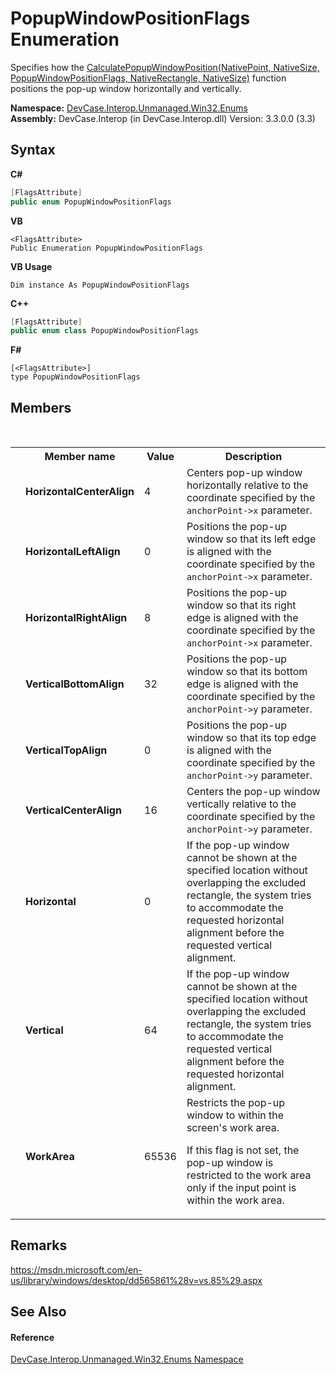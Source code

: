 # PopupWindowPositionFlags Enumeration
 

Specifies how the <a href="M_DevCase_Interop_Unmanaged_Win32_NativeMethods_CalculatePopupWindowPosition">CalculatePopupWindowPosition(NativePoint, NativeSize, PopupWindowPositionFlags, NativeRectangle, NativeSize)</a> function positions the pop-up window horizontally and vertically.

**Namespace:**&nbsp;<a href="N_DevCase_Interop_Unmanaged_Win32_Enums">DevCase.Interop.Unmanaged.Win32.Enums</a><br />**Assembly:**&nbsp;DevCase.Interop (in DevCase.Interop.dll) Version: 3.3.0.0 (3.3)

## Syntax

**C#**<br />
``` C#
[FlagsAttribute]
public enum PopupWindowPositionFlags
```

**VB**<br />
``` VB
<FlagsAttribute>
Public Enumeration PopupWindowPositionFlags
```

**VB Usage**<br />
``` VB Usage
Dim instance As PopupWindowPositionFlags
```

**C++**<br />
``` C++
[FlagsAttribute]
public enum class PopupWindowPositionFlags
```

**F#**<br />
``` F#
[<FlagsAttribute>]
type PopupWindowPositionFlags
```


## Members
&nbsp;<table><tr><th></th><th>Member name</th><th>Value</th><th>Description</th></tr><tr><td /><td target="F:DevCase.Interop.Unmanaged.Win32.Enums.PopupWindowPositionFlags.HorizontalCenterAlign">**HorizontalCenterAlign**</td><td>4</td><td>Centers pop-up window horizontally relative to the coordinate specified by the `anchorPoint->x` parameter.</td></tr><tr><td /><td target="F:DevCase.Interop.Unmanaged.Win32.Enums.PopupWindowPositionFlags.HorizontalLeftAlign">**HorizontalLeftAlign**</td><td>0</td><td>Positions the pop-up window so that its left edge is aligned with the coordinate specified by the `anchorPoint->x` parameter.</td></tr><tr><td /><td target="F:DevCase.Interop.Unmanaged.Win32.Enums.PopupWindowPositionFlags.HorizontalRightAlign">**HorizontalRightAlign**</td><td>8</td><td>Positions the pop-up window so that its right edge is aligned with the coordinate specified by the `anchorPoint->x` parameter.</td></tr><tr><td /><td target="F:DevCase.Interop.Unmanaged.Win32.Enums.PopupWindowPositionFlags.VerticalBottomAlign">**VerticalBottomAlign**</td><td>32</td><td>Positions the pop-up window so that its bottom edge is aligned with the coordinate specified by the `anchorPoint->y` parameter.</td></tr><tr><td /><td target="F:DevCase.Interop.Unmanaged.Win32.Enums.PopupWindowPositionFlags.VerticalTopAlign">**VerticalTopAlign**</td><td>0</td><td>Positions the pop-up window so that its top edge is aligned with the coordinate specified by the `anchorPoint->y` parameter.</td></tr><tr><td /><td target="F:DevCase.Interop.Unmanaged.Win32.Enums.PopupWindowPositionFlags.VerticalCenterAlign">**VerticalCenterAlign**</td><td>16</td><td>Centers the pop-up window vertically relative to the coordinate specified by the `anchorPoint->y` parameter.</td></tr><tr><td /><td target="F:DevCase.Interop.Unmanaged.Win32.Enums.PopupWindowPositionFlags.Horizontal">**Horizontal**</td><td>0</td><td>If the pop-up window cannot be shown at the specified location without overlapping the excluded rectangle, the system tries to accommodate the requested horizontal alignment before the requested vertical alignment.</td></tr><tr><td /><td target="F:DevCase.Interop.Unmanaged.Win32.Enums.PopupWindowPositionFlags.Vertical">**Vertical**</td><td>64</td><td>If the pop-up window cannot be shown at the specified location without overlapping the excluded rectangle, the system tries to accommodate the requested vertical alignment before the requested horizontal alignment.</td></tr><tr><td /><td target="F:DevCase.Interop.Unmanaged.Win32.Enums.PopupWindowPositionFlags.WorkArea">**WorkArea**</td><td>65536</td><td>Restricts the pop-up window to within the screen's work area. 

 If this flag is not set, the pop-up window is restricted to the work area only if the input point is within the work area.</td></tr></table>

## Remarks
<a href="https://msdn.microsoft.com/en-us/library/windows/desktop/dd565861%28v=vs.85%29.aspx" target="_blank">https://msdn.microsoft.com/en-us/library/windows/desktop/dd565861%28v=vs.85%29.aspx</a>

## See Also


#### Reference
<a href="N_DevCase_Interop_Unmanaged_Win32_Enums">DevCase.Interop.Unmanaged.Win32.Enums Namespace</a><br />